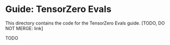 # Guide: TensorZero Evals

This directory contains the code for the TensorZero Evals guide. [TODO, DO NOT MERGE: link]

TODO
